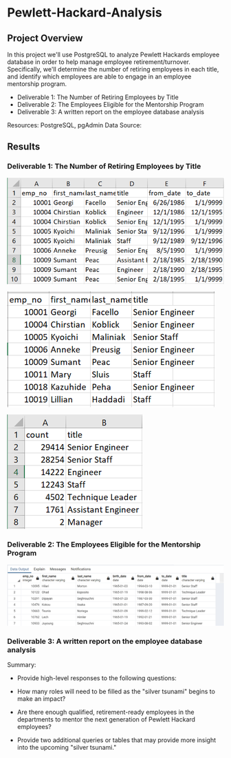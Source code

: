# Pewlett-Hackard-Analysis

## Project Overview
In this project we'll use PostgreSQL to analyze Pewlett Hackards employee database in order to help manage employee retirement/turnover. Specifically, we'll determine the number of retiring employees in each title, and identify which employees are able to engage in an employee mentorship program.

- Deliverable 1: The Number of Retiring Employees by Title
- Deliverable 2: The Employees Eligible for the Mentorship Program
- Deliverable 3: A written report on the employee database analysis

Resources: PostgreSQL, pgAdmin
Data Source: 

## Results

### Deliverable 1: The Number of Retiring Employees by Title

![](retirement_titles.PNG)


![](unique_titles.PNG)


![](retiring_titles.PNG)

### Deliverable 2: The Employees Eligible for the Mentorship Program

![](SQL2.PNG)

### Deliverable 3: A written report on the employee database analysis
Summary: 
- Provide high-level responses to the following questions:
- How many roles will need to be filled as the "silver tsunami" begins to make an impact?
- Are there enough qualified, retirement-ready employees in the departments to mentor the next generation of Pewlett Hackard employees?

- Provide two additional queries or tables that may provide more insight into the upcoming "silver tsunami."
